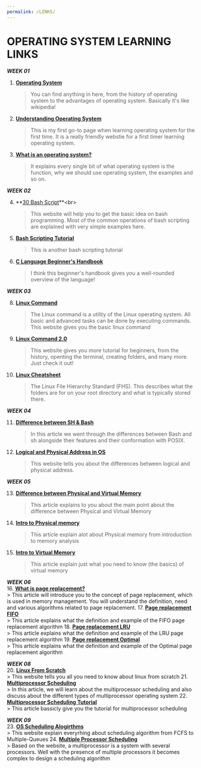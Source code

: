 ```yaml
---
permalink: /LINKS/
---
```


# OPERATING SYSTEM LEARNING LINKS  <br>
***WEEK 01***<br>

1. **[Operating System](https://www.guru99.com/operating-system-tutorial.html)**<br>
   > You can find anything in here, from the history of operating system to the advantages of operating system. Basically it's like wikipedia!<br>
2. **[Understanding Operating System](https://edu.gcfglobal.org/en/computerbasics/understanding-operating-systems/1/)**<br>
   > This is my first go-to page when learning operating system for the first time. It is a really friendly webstie for a first timer learning operating system.<br>
3. **[What is an operating system?](https://whatis.techtarget.com/definition/operating-system-OS)**<br>
   > It explains every single bit of what operating system is the function, why we should use operating system, the examples and so on.<br>

***WEEK 02***<br>

4. **[30 Bash Script](https://linuxhint.com/30_bash_script_examples/#:~:text=Bash%20scripts%20can%20be%20used,important%20for%20every%20Linux%20user.)**<br>
   > This website will help you to get the basic idea on bash programming. Most of the common operations of bash scripting are explained with very simple examples here.
5. **[Bash Scripting Tutorial](https://linuxconfig.org/bash-scripting-tutorial-for-beginners)**<br>
   > This is another bash scripting tutorial
7. **[C Language Beginner's Handbook](https://www.freecodecamp.org/news/the-c-beginners-handbook/)**<br>
   > I think this beginner's handbook gives you a well-rounded overview of the language!

***WEEK 03***<br>

8. **[Linux Command](https://www.javatpoint.com/linux-commands)**<br>
   > The Linux command is a utility of the Linux operating system. All basic and advanced tasks can be done by executing commands. This website gives you the basic linux command
9. **[Linux Command 2.0](https://ubuntu.com/tutorials/command-line-for-beginners#1-overview)**<br>
   > This website gives you more tutorial for beginners, from the history, openting the terminal, creating folders, and many more. Just check it out!
10. **[Linux Cheatsheet](https://cheatography.com/adam-hendry/cheat-sheets/linux-fhs/)**<br>
       > The Linux File Hierarchy Standard (FHS). This describes what the folders are for on your root directory and what is typically stored there.

***WEEK 04***<br>

11. **[Difference between SH & Bash](https://www.baeldung.com/linux/sh-vs-bash)**<br>
    > In this article we went through the differences between Bash and sh alongside their features and their conformation with POSIX.
12. **[Logical and Physical Address in OS](https://www.geeksforgeeks.org/logical-and-physical-address-in-operating-system)**<br>
    > This website tells you about the differences between logical and physical address.

***WEEK 05***<br>

13. **[Difference between Physical and Virtual Memory](https://pediaa.com/what-is-the-difference-between-physical-and-virtual-memory/)**<br>
    > This article explains to you about the main point about the difference between Physical and Virtual Memory
14. **[Intro to Physical memory](https://www.sciencedirect.com/topics/computer-science/physical-memory)**<br>
    > This article explain alot about Physical memory from introduction to memory analysis
15. **[Intro to Virtual Memory](https://www.geeksforgeeks.org/virtual-memory-in-operating-system/)**<br>
    > This article explain just what you need to know (the basics) of virtual memory

***WEEK 06***<br>
16. **[What is page replacement?](https://afteracademy.com/blog/what-are-the-page-replacement-algorithms)**<br>
    > This article will introduce you to the concept of page replacement, which is used in memory management. You will understand the definition, need and various algorithms     related to page replacement.
17. **[Page replacement FIFO](https://www.baeldung.com/cs/fifo-page-replacement)**<br>
    > This article explains what the definition and example of the FIFO page replacement algorithm
18. **[Page replacement LRU](http://www.mathcs.emory.edu/~cheung/Courses/355/Syllabus/9-virtual-mem/LRU-replace.html)**<br>
    > This article explains what the definition and example of the LRU page replacement algorithm
19. **[Page replacement Optimal](https://www.geeksforgeeks.org/optimal-page-replacement-algorithm)**<br>
    > This article explains what the definition and example of the Optimal page replacement algorithm

***WEEK 08***<br>
20. **[Linux From Scratch](https://www.linuxfromscratch.org/)**<br>
    > This website tells you all you need to know about linux from scratch
21. **[Multiprocessor Scheduling](https://www.includehelp.com/operating-systems/multiprocessor-scheduling-in-operating-system.aspx)**<br>
    > In this article, we will learn about the multiprocessor scheduling and also discuss about the different types of multiprocessor operating system
22. **[Multiprocessor Scheduling Tutorial](https://www.tutorialspoint.com/operating_system/os_process_scheduling_algorithms.htm)**<br>
    > This article bassicly give you the tutorial for multiprocessor scheduling

***WEEK 09***<br>
23. **[OS Scheduling Alogirthms](https://www.tutorialspoint.com/operating_system/os_process_scheduling_algorithms.htm)**<br>
    > This website explain everyrhing about scheduling algorithm from FCFS to Multiple-Queues
24. **[Multiple Processor Scheduling](https://binaryterms.com/multiple-processor-scheduling.html)**<br>
    > Based on the website, a multiprocessor is a system with several processors. Well with the presence of multiple processors it becomes complex to design
      a scheduling algorithm
